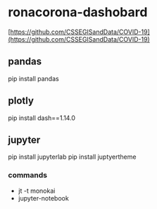 # ronacorona-dashobard
[https://github.com/CSSEGISandData/COVID-19](https://github.com/CSSEGISandData/COVID-19)

## pandas
pip install pandas

## plotly
pip install dash==1.14.0

## jupyter
pip install jupyterlab
pip install juptyertheme
### commands
- jt -t monokai
- jupyter-notebook